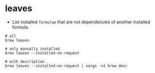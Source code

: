 # leaves

- List installed `formulae` that are not dependencies of another installed formula.

```shell
# all
brew leaves

# only manually installed
brew leaves --installed-on-request

# with description
brew leaves --installed-on-request | xargs -n1 brew desc
```
